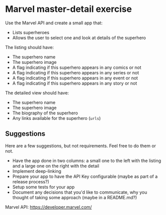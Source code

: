 # Marvel master-detail exercise

Use the Marvel API and create a small app that:

- Lists superheroes
- Allows the user to select one and look at details of the superhero

The listing should have:

- The superhero name
- The superhero image
- A flag indicating if this superhero appears in any comics or not
- A flag indicating if this superhero appears in any series or not
- A flag indicating if this superhero appears in any event or not
- A flag indicating if this superhero appears in any story or not

The detailed view should have:

- The superhero name
- The superhero image
- The biography of the superhero
- Any links available for the superhero (`urls`)

## Suggestions

Here are a few suggestions, but not requirements. Feel free to do them or not.

- Have the app done in two columns: a small one to the left with the listing and a large one on the right with the detail
- Implement deep-linking
- Prepare your app to have the API Key configurable (maybe as part of a release process?)
- Setup some tests for your app
- Document any decisions that you'd like to communicate, why you thought of taking some approach (maybe in a README.md?)

Marvel API: https://developer.marvel.com/
